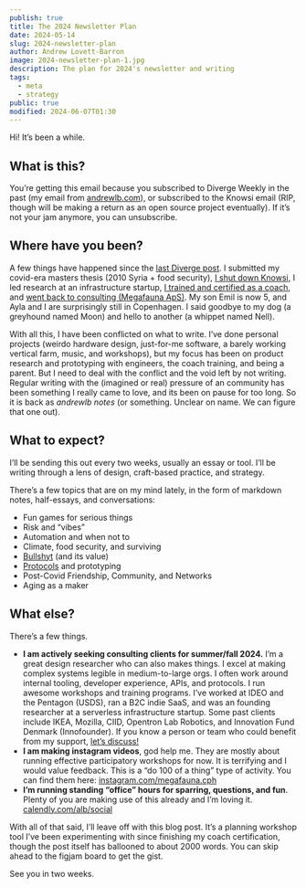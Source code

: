 ```yaml
---
publish: true
title: The 2024 Newsletter Plan
date: 2024-05-14
slug: 2024-newsletter-plan
author: Andrew Lovett-Barron
image: 2024-newsletter-plan-1.jpg
description: The plan for 2024's newsletter and writing
tags:
  - meta
  - strategy
public: true
modified: 2024-06-07T01:30
---
```


Hi! It’s been a while.

## What is this?

You’re getting this email because you subscribed to Diverge Weekly in the past (my email from [andrewlb.com](http://andrewlb.com)), or subscribed to the Knowsi email (RIP, though will be making a return as an open source project eventually). If it’s not your jam anymore, you can unsubscribe.

## **Where have you been?**

A few things have happened since the [last Diverge post](https://andrewlb.com/blog/diverge-next-steps). I submitted my covid-era masters thesis (2010 Syria + food security), [I shut down Knowsi](https://andrewlb.com/project/knowsi), I led research at an infrastructure startup, [I trained and certified as a coach](https://www.mfauna.com/coaching), and [went back to consulting (Megafauna ApS)](https://www.mfauna.com/). My son Emil is now 5, and Ayla and I are surprisingly still in Copenhagen. I said goodbye to my dog (a greyhound named Moon) and hello to another (a whippet named Nell).

With all this, I have been conflicted on what to write. I’ve done personal projects (weirdo hardware design, just-for-me software, a barely working vertical farm, music, and workshops), but my focus has been on product research and prototyping with engineers, the coach training, and being a parent. But I need to deal with the conflict and the void left by not writing. Regular writing with the (imagined or real) pressure of an community has been something I really came to love, and its been on pause for too long. So it is back as _andrewlb notes_ (or something. Unclear on name. We can figure that one out).

## What to expect?

I’ll be sending this out every two weeks, usually an essay or tool. I’ll be writing through a lens of design, craft-based practice, and strategy.

There’s a few topics that are on my mind lately, in the form of markdown notes, half-essays, and conversations:

- Fun games for serious things
- Risk and “vibes”
- Automation and when not to
- Climate, food security, and surviving
- [Bullshyt](https://www.wired.com/2008/09/exclusive-video-4/) (and its value)
- [Protocols](https://summerofprotocols.com/) and prototyping
- Post-Covid Friendship, Community, and Networks
- Aging as a maker

## What else?

There’s a few things.

- **I am actively seeking consulting clients for summer/fall 2024.** I’m a great design researcher who can also makes things. I excel at making complex systems legible in medium-to-large orgs. I often work around internal tooling, developer experience, APIs, and protocols. I run awesome workshops and training programs. I’ve worked at IDEO and the Pentagon (USDS), ran a B2C indie SaaS, and was an founding researcher at a serverless infrastructure startup. Some past clients include IKEA, Mozilla, CIID, Opentron Lab Robotics, and Innovation Fund Denmark (Innofounder). If you know a person or team who could benefit from my support, [let’s discuss!](mailto:alb@andrewlb.com)
- **I am making instagram videos**, god help me. They are mostly about running effective participatory workshops for now. It is terrifying and I would value feedback. This is a “do 100 of a thing” type of activity. You can find them here: [instagram.com/megafauna.cph](http://instagram.com/megafauna.cph)
- **I’m running standing “office” hours for sparring, questions, and fun**. Plenty of you are making use of this already and I’m loving it. [calendly.com/alb/social](http://calendly.com/alb/social)

With all of that said, I’ll leave off with this blog post. It’s a planning workshop tool I’ve been experimenting with since finishing my coach certification, though the post itself has ballooned to about 2000 words. You can skip ahead to the figjam board to get the gist.

See you in two weeks.
